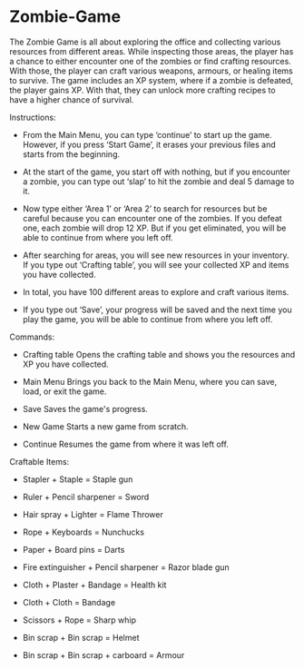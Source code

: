 # Zombie-Game

The Zombie Game is all about exploring the office and collecting various resources from different areas. While inspecting those areas, the player has a chance to either encounter one of the zombies or find crafting resources. 
With those, the player can craft various weapons, armours, or healing items to survive. The game includes an XP system, where if a zombie is defeated, the player gains XP. With that, 
they can unlock more crafting recipes to have a higher chance of survival.  

 
Instructions:

- From the Main Menu, you can type ‘continue’ to start up the game. However, if you press ‘Start Game’, it erases your previous files and starts from the beginning. 

- At the start of the game, you start off with nothing, but if you encounter a zombie, you can type out ‘slap’ to hit the zombie and deal 5 damage to it. 

- Now type either ‘Area 1’ or ‘Area 2’ to search for resources but be careful because you can encounter one of the zombies. If you defeat one, each zombie will drop 12 XP. But if you get eliminated, you will be able
to continue from where you left off.

- After searching for areas, you will see new resources in your inventory. If you type out ‘Crafting table’, you will see your collected XP and items you have collected.  

- In total, you have 100 different areas to explore and craft various items.  

- If you type out ‘Save’, your progress will be saved and the next time you play the game, you will be able to continue from where you left off. 


Commands:

- Crafting table
Opens the crafting table and shows you the resources and XP you have collected.

- Main Menu
Brings you back to the Main Menu, where you can save, load, or exit the game.

- Save
Saves the game's progress.

- New Game
Starts a new game from scratch.

- Continue
Resumes the game from where it was left off.


Craftable Items:

- Stapler + Staple = Staple gun

- Ruler + Pencil sharpener = Sword

- Hair spray + Lighter = Flame Thrower

- Rope + Keyboards = Nunchucks

- Paper + Board pins = Darts

- Fire extinguisher + Pencil sharpener = Razor blade gun

- Cloth + Plaster + Bandage = Health kit

- Cloth + Cloth = Bandage

- Scissors + Rope = Sharp whip

- Bin scrap + Bin scrap = Helmet

- Bin scrap + Bin scrap + carboard = Armour
